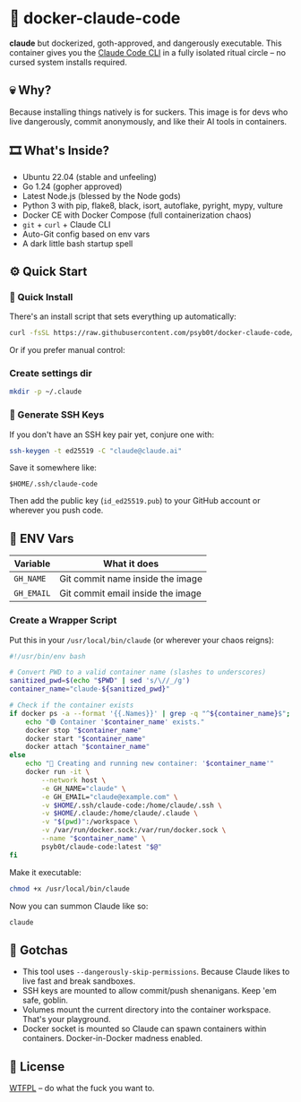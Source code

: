 # 🧠 docker-claude-code

**claude** but dockerized, goth-approved, and dangerously executable.
This container gives you the [Claude Code CLI](https://www.npmjs.com/package/@anthropic-ai/claude-code) in a fully isolated ritual circle – no cursed system installs required.

## 💀 Why?

Because installing things natively is for suckers.
This image is for devs who live dangerously, commit anonymously, and like their AI tools in containers.

## 🎞️ What's Inside?

- Ubuntu 22.04 (stable and unfeeling)
- Go 1.24 (gopher approved)
- Latest Node.js (blessed by the Node gods)
- Python 3 with pip, flake8, black, isort, autoflake, pyright, mypy, vulture
- Docker CE with Docker Compose (full containerization chaos)
- `git` + `curl` + Claude CLI
- Auto-Git config based on env vars
- A dark little bash startup spell

## ⚙️ Quick Start

### 🚀 Quick Install

There's an install script that sets everything up automatically:

```bash
curl -fsSL https://raw.githubusercontent.com/psyb0t/docker-claude-code/master/install.sh | bash
```

Or if you prefer manual control:

### Create settings dir

```bash
mkdir -p ~/.claude
```

### 🥪 Generate SSH Keys

If you don't have an SSH key pair yet, conjure one with:

```bash
ssh-keygen -t ed25519 -C "claude@claude.ai"
```

Save it somewhere like:

```
$HOME/.ssh/claude-code
```

Then add the public key (`id_ed25519.pub`) to your GitHub account or wherever you push code.

## 🔐 ENV Vars

| Variable   | What it does                      |
| ---------- | --------------------------------- |
| `GH_NAME`  | Git commit name inside the image  |
| `GH_EMAIL` | Git commit email inside the image |

### Create a Wrapper Script

Put this in your `/usr/local/bin/claude` (or wherever your chaos reigns):

```bash
#!/usr/bin/env bash

# Convert PWD to a valid container name (slashes to underscores)
sanitized_pwd=$(echo "$PWD" | sed 's/\//_/g')
container_name="claude-${sanitized_pwd}"

# Check if the container exists
if docker ps -a --format '{{.Names}}' | grep -q "^${container_name}$"; then
    echo "🟢 Container '$container_name' exists."
    docker stop "$container_name"
    docker start "$container_name"
    docker attach "$container_name"
else
    echo "🔧 Creating and running new container: '$container_name'"
    docker run -it \
        --network host \
        -e GH_NAME="claude" \
        -e GH_EMAIL="claude@example.com" \
        -v $HOME/.ssh/claude-code:/home/claude/.ssh \
        -v $HOME/.claude:/home/claude/.claude \
        -v "$(pwd)":/workspace \
        -v /var/run/docker.sock:/var/run/docker.sock \
        --name "$container_name" \
        psyb0t/claude-code:latest "$@"
fi
```

Make it executable:

```bash
chmod +x /usr/local/bin/claude
```

Now you can summon Claude like so:

```bash
claude
```

## 🦴 Gotchas

- This tool uses `--dangerously-skip-permissions`. Because Claude likes to live fast and break sandboxes.
- SSH keys are mounted to allow commit/push shenanigans. Keep 'em safe, goblin.
- Volumes mount the current directory into the container workspace. That's your playground.
- Docker socket is mounted so Claude can spawn containers within containers. Docker-in-Docker madness enabled.

## 📜 License

[WTFPL](http://www.wtfpl.net/) – do what the fuck you want to.
